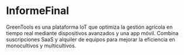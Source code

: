 # InformeFinal
GreenTools es una plataforma IoT que optimiza la gestión agrícola en tiempo real mediante dispositivos avanzados y una app móvil. Combina suscripciones SaaS y alquiler de equipos para mejorar la eficiencia en monocultivos y multicultivos.
